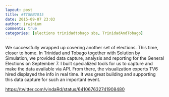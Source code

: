 ```yaml
---
layout: post
title: #TTGEN2015
date: 2015-09-07 23:03
author: irwinium
comments: true
categories: [elections trinidadtobago sbs, TrinidadAndTobago]
---
```

We successfully wrapped up covering another set of elections. This time, closer to home.
In Trinidad and Tobago together with Solution by Simulation, we provided data capture, analysis and reporting for the General Elections on September 7.
I built specialized tools for us to capture and make the data available via API.
From there, the visualization experts TV6 hired displayed the info in real time.
It was great building and supporting this data capture for such an important event.

https://twitter.com/vindaRd/status/641067632741908480

&nbsp;
